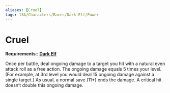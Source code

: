 ```yaml
---
aliases: [Cruel]
tags: 13A/Characters/Races/Dark-Elf/Power
---
```

# Cruel

__Requirements__:: __[Dark Elf](../Dark-Elf.md)__

Once per battle, deal ongoing damage to a target you hit with a natural even attack roll as a free action. The ongoing damage equals 5 times your level. (For example, at 3rd level you would deal 15 ongoing damage against a single target.) As usual, a normal save (11+) ends the damage. A critical hit doesn’t double this ongoing damage.
